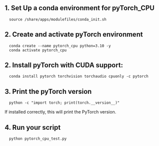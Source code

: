 ## 1. Set Up a conda environment for pyTorch_CPU
      source /share/apps/modulefiles/conda_init.sh 

## 2. Create and activate pyTorch environment
      conda create --name pytorch_cpu python=3.10 -y
      conda activate pytorch_cpu

## 2. Install pyTorch with CUDA support:

      conda install pytorch torchvision torchaudio cpuonly -c pytorch

## 3. Print the pyTorch version

      python -c "import torch; print(torch.__version__)"

If installed correctly, this will print the PyTorch version.

## 4. Run your script 

      python pytorch_cpu_test.py


